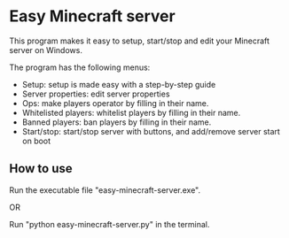 # Easy Minecraft server
This program makes it easy to setup, start/stop and edit your Minecraft server on Windows.

The program has the following menus:
- Setup: setup is made easy with a step-by-step guide
- Server properties: edit server properties
- Ops: make players operator by filling in their name.
- Whitelisted players: whitelist players by filling in their name.
- Banned players: ban players by filling in their name.
- Start/stop: start/stop server with buttons, and add/remove server start on boot

## How to use
Run the executable file "easy-minecraft-server.exe".

OR

Run "python easy-minecraft-server.py" in the terminal.
